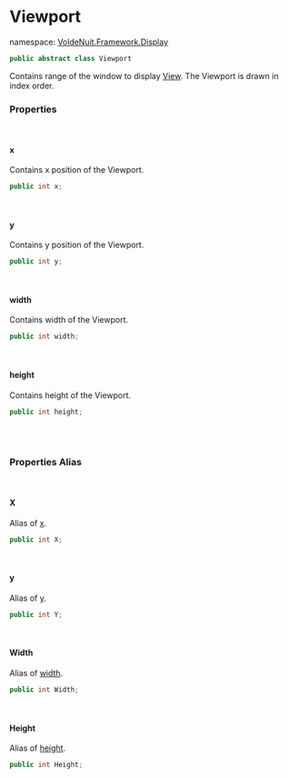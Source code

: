 # Viewport

namespace: [VoldeNuit.Framework.Display](/Display/Display.md)

```C#
public abstract class Viewport
```

Contains range of the window to display [View](./View.md). The Viewport is drawn in index order.

### Properties

</br>

#### x
Contains x position of the Viewport.

```C#
public int x;
```

</br>

#### y
Contains y position of the Viewport.

```C#
public int y;
```

</br>

#### width
Contains width of the Viewport.

```C#
public int width;
```

</br>

#### height
Contains height of the Viewport.

```C#
public int height;
```

</br></br>

### Properties Alias

</br>

#### X
Alias of [x](x).

```C#
public int X;
```

</br>

#### y
Alias of [y](y).

```C#
public int Y;
```

</br>

#### Width
Alias of [width](width).

```C#
public int Width;
```

</br>

#### Height
Alias of [height](height).

```C#
public int Height;
```
